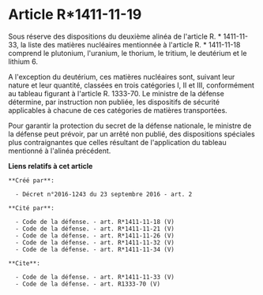 # Article R*1411-11-19

Sous réserve des dispositions du deuxième alinéa de l'article R. * 1411-11-33, la liste des matières nucléaires mentionnée à
l'article R. * 1411-11-18 comprend le plutonium, l'uranium, le thorium, le tritium, le deutérium et le lithium 6. 

A l'exception du deutérium, ces matières nucléaires sont, suivant leur nature et leur quantité, classées en trois catégories
I, II et III, conformément au tableau figurant à l'article R. 1333-70. Le ministre de la défense détermine, par instruction
non publiée, les dispositifs de sécurité applicables à chacune de ces catégories de matières transportées. 

Pour garantir la protection du secret de la défense nationale, le ministre de la défense peut prévoir, par un arrêté non
publié, des dispositions spéciales plus contraignantes que celles résultant de l'application du tableau mentionné à l'alinéa
précédent.

**Liens relatifs à cet article**

	**Créé par**:

	  - Décret n°2016-1243 du 23 septembre 2016 - art. 2

	**Cité par**:

	  - Code de la défense. - art. R*1411-11-18 (V)
	  - Code de la défense. - art. R*1411-11-21 (V)
	  - Code de la défense. - art. R*1411-11-26 (V)
	  - Code de la défense. - art. R*1411-11-32 (V)
	  - Code de la défense. - art. R*1411-11-34 (V)

	**Cite**:

	  - Code de la défense. - art. R*1411-11-33 (V)
	  - Code de la défense. - art. R1333-70 (V)
